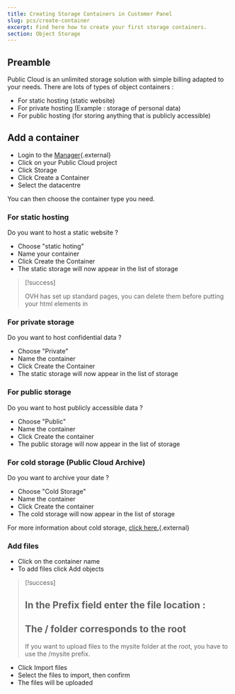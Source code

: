 ```yaml
---
title: Creating Storage Containers in Customer Panel
slug: pcs/create-container
excerpt: Find here how to create your first storage containers.
section: Object Storage
---
```



## Preamble
Public Cloud is an unlimited storage solution with simple billing adapted to your needs. There are lots of types of object containers :

- For static hosting (static website)
- For private hosting (Example : storage of personal data)
- For public hosting (for storing anything that is publicly accessible)


## Add a container
- Login to the [Manager](https://www.ovh.com/manager/cloud){.external}
- Click on your Public Cloud project
- Click Storage
- Click Create a Container
- Select the datacentre

You can then choose the container type you need.


### For static hosting
Do you want to host a static website ?

- Choose "static hoting"
- Name your container
- Click Create the Container
- The static storage will now appear in the list of storage



> [!success]
>
> OVH has set up standard pages, you can delete them before putting your html elements in
> 


### For private storage
Do you want to host confidential data ?

- Choose "Private"
- Name the container
- Click Create the Container
- The static storage will now appear in the list of storage


### For public storage
Do you want to host publicly accessible data  ?

- Choose "Public"
- Name the container
- Click Create the container
- The public storage will now appear in the list of storage


### For cold storage (Public Cloud Archive)
Do you want to archive your date ?

- Choose "Cold Storage"
- Name the container
- Click Create the container
- The cold storage will now appear in the list of storage

For more information about cold storage, [click here.](https://www.ovh.com/fr/public-cloud/storage/cloud-archive/){.external}


### Add files
- Click on the container name
- To add files click Add objects



> [!success]
>
> In the Prefix field enter the file location :
> - 
> The / folder corresponds to the root
> - 
> If you want to upload files to the mysite folder at the root, you have to use the /mysite prefix.
> 
> 

- Click Import files
- Select the files to import, then confirm
- The files will be uploaded